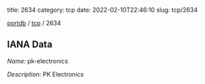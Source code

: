 title: 2634
category: tcp
date: 2022-02-10T22:46:10
slug: tcp/2634

[portdb](/) / [tcp](/category/tcp.html) / 2634


## IANA Data

_Name:_ pk-electronics

_Description:_ PK Electronics

